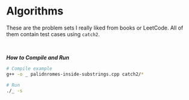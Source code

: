 # Algorithms
These are the problem sets I really liked from books or LeetCode.
All of them contain test cases using `catch2`.

<br>

***How to Compile and Run***
```bash
# Compile example
g++ -o _ palidnromes-inside-substrings.cpp catch2/*

# Run
./_ -s
```

<br>
<br>
<br>
